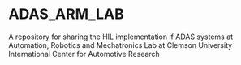 # ADAS_ARM_LAB
A repository for sharing the HIL implementation if ADAS systems at Automation, Robotics and Mechatronics Lab at Clemson University International Center for Automotive Research
